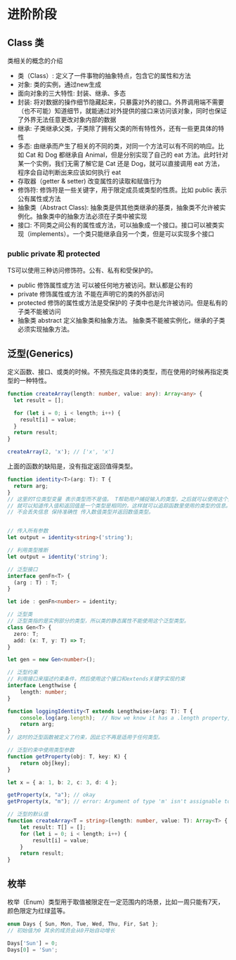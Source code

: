 # 进阶阶段

## Class 类
类相关的概念的介绍

* 类（Class）: 定义了一件事物的抽象特点，包含它的属性和方法
* 对象: 类的实例，通过new生成
* 面向对象的三大特性: 封装、继承、多态
* 封装: 将对数据的操作细节隐藏起来，只暴露对外的接口。外界调用端不需要（也不可能）知道细节，就能通过对外提供的接口来访问该对象，同时也保证了外界无法任意更改对象内部的数据
* 继承: 子类继承父类，子类除了拥有父类的所有特性外，还有一些更具体的特性
* 多态: 由继承而产生了相关的不同的类，对同一个方法可以有不同的响应。比如 Cat 和 Dog 都继承自 Animal，但是分别实现了自己的 eat 方法。此时针对某一个实例，我们无需了解它是 Cat 还是 Dog，就可以直接调用 eat 方法，程序会自动判断出来应该如何执行 eat
* 存取器（getter & setter) 改变属性的读取和赋值行为
* 修饰符: 修饰符是一些关键字，用于限定成员或类型的性质。比如 public 表示公有属性或方法
* 抽象类（Abstract Class): 抽象类是供其他类继承的基类，抽象类不允许被实例化。抽象类中的抽象方法必须在子类中被实现
* 接口: 不同类之间公有的属性或方法，可以抽象成一个接口。接口可以被类实现（implements）。一个类只能继承自另一个类，但是可以实现多个接口

### public private 和 protected
TS可以使用三种访问修饰符。公有、私有和受保护的。

* public 修饰属性或方法 可以被任何地方被访问。默认都是公有的
* private 修饰属性或方法 不能在声明它的类的外部访问
* protected 修饰的属性或方法是受保护的 子类中也是允许被访问。但是私有的子类不能被访问
* 抽象类 abstract 定义抽象类和抽象方法。 抽象类不能被实例化，继承的子类必须实现抽象方法。


## 泛型(Generics)
定义函数、接口、或类的时候。不预先指定具体的类型，而在使用的时候再指定类型的一种特性。

```typescript
function createArray(length: number, value: any): Array<any> {
  let result = [];

  for (let i = 0; i < length; i++) {
    result[i] = value;
  }
  return result;
}

createArray(2, 'x'); // ['x', 'x']
```
上面的函数的缺陷是，没有指定返回值得类型。

```typescript
function identity<T>(arg: T): T {
  return arg;
}
// 这里的T位类型变量 表示类型而不是值。 T帮助用户捕捉输入的类型，之后就可以使用这个类型。使用T作为返回类型，
// 就可以知道传入值和返回值是一个类型是相同的，这样就可以追踪函数里使用的类型的信息。就是泛型，可以适用多个类型
// 不会丢失信息 保持准确性 传入数值类型并返回数值类型。


// 传入所有参数
let output = identity<string>('string');

// 利用类型推断
let output = identity('string');

// 泛型接口
interface genFn<T> {
  (arg : T) : T;
}

let ide : genFn<number> = identity;

// 泛型类
// 泛型类指的是实例部分的类型，所以类的静态属性不能使用这个泛型类型。
class Gen<T> {
  zero: T;
  add: (x: T, y: T) => T;
}

let gen = new Gen<number>();

// 泛型约束
// 利用接口来描述约束条件，然后使用这个接口和extends关键字实现约束
interface Lengthwise {
    length: number;
}

function loggingIdentity<T extends Lengthwise>(arg: T): T {
    console.log(arg.length);  // Now we know it has a .length property, so no more error
    return arg;
}
// 这时的泛型函数被定义了约束，因此它不再是适用于任何类型。

// 泛型约束中使用类型参数
function getProperty(obj: T, key: K) {
    return obj[key];
}

let x = { a: 1, b: 2, c: 3, d: 4 };

getProperty(x, "a"); // okay
getProperty(x, "m"); // error: Argument of type 'm' isn't assignable to 'a' | 'b' | 'c' | 'd'.

// 泛型的默认值
function createArray<T = string>(length: number, value: T): Array<T> {
    let result: T[] = [];
    for (let i = 0; i < length; i++) {
        result[i] = value;
    }
    return result;
}
```

## 枚举
枚举（Enum）类型用于取值被限定在一定范围内的场景，比如一周只能有7天，颜色限定为红绿蓝等。

```typescript
enum Days { Sun, Mon, Tue, Wed, Thu, Fir, Sat };
// 初始值为0 其余的成员会从0开始自动增长

Days['Sun'] = 0;
Days[0] = 'Sun';
```


